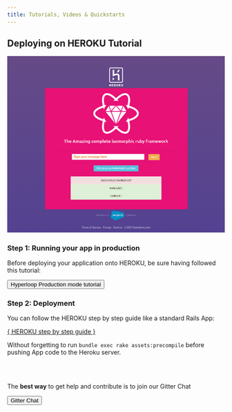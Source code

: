 ```yaml
---
title: Tutorials, Videos & Quickstarts
---
```


## <i class="flaticon-professor-teaching"></i><span class="bigfirstletter">D</span>eploying on HEROKU Tutorial

<img src="/images/tutorials/Hyperloop-Deployingheroku.jpg" class="imgborder">

### Step 1: Running your app in production

Before deploying your application onto HEROKU, be sure having followed this tutorial:

<button type="button" class="btn btn-primary btn-lg btn-hyperlooppink" onclick="location.href='/tutorials/hyperlooprails/productionmode';">Hyperloop Production mode tutorial</button>

### Step 2: Deployment

You can follow the HEROKU step by step guide like a standard Rails App:

[{ HEROKU step by step guide }](https://devcenter.heroku.com/articles/getting-started-with-rails5#local-workstation-setup)

Without forgetting to run `bundle exec rake assets:precompile` before pushing App code to the Heroku server.

<br><br>

<div>
  <p>The <strong>best way</strong> to get help and contribute is to join our Gitter Chat</p>
  <button type="button" class="btn btn-primary btn-lg btn-hyperloopgitter" onclick="location.href='https://gitter.im/ruby-hyperloop/chat';">Gitter Chat</button>
</div>